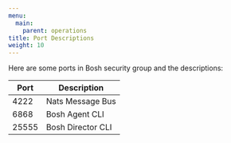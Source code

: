 ```yaml
---
menu:
  main:
    parent: operations
title: Port Descriptions
weight: 10
---
```


Here are some ports in Bosh security group and the descriptions:

| Port   | Description       |
|--------|-------------------|
| 4222   | Nats Message Bus  |
| 6868   | Bosh Agent CLI    |
| 25555  | Bosh Director CLI |
